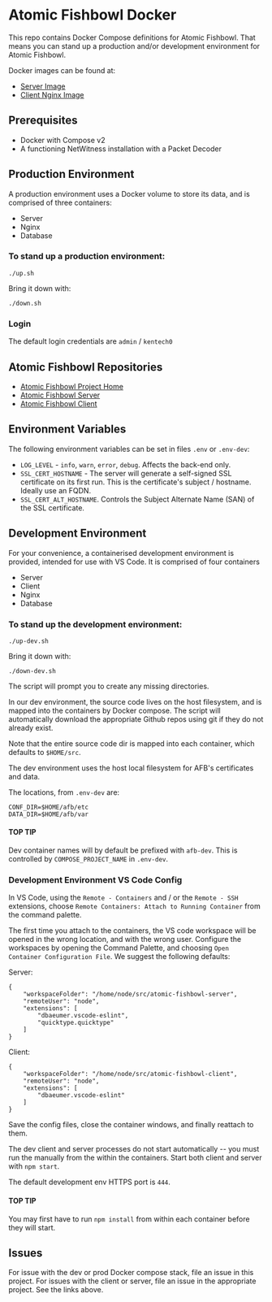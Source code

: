 # Atomic Fishbowl Docker

This repo contains Docker Compose definitions for Atomic Fishbowl.  That means you can stand up a production and/or development environment for Atomic Fishbowl.

Docker images can be found at:

* [Server Image](https://hub.docker.com/repository/docker/kensingtontech/atomic-fishbowl-server)
* [Client Nginx Image](https://hub.docker.com/repository/docker/kensingtontech/atomic-fishbowl-nginx)

## Prerequisites

* Docker with Compose v2
* A functioning NetWitness installation with a Packet Decoder

## Production Environment

A production environment uses a Docker volume to store its data, and is comprised of three containers:

* Server
* Nginx
* Database

### To stand up a production environment:
```
./up.sh
```

Bring it down with:
```
./down.sh
```

### Login
The default login credentials are `admin` / `kentech0`


## Atomic Fishbowl Repositories
* [Atomic Fishbowl Project Home](https://github.com/KensingtonTech/atomic-fishbowl)
* [Atomic Fishbowl Server](https://github.com/KensingtonTech/atomic-fishbowl-server)
* [Atomic Fishbowl Client](https://github.com/KensingtonTech/atomic-fishbowl-client)

## Environment Variables
The following environment variables can be set in files `.env` or `.env-dev`:
* `LOG_LEVEL` - `info`, `warn`, `error`, `debug`.  Affects the back-end only.
* `SSL_CERT_HOSTNAME` - The server will generate a self-signed SSL certificate on its first run.  This is the certificate's subject / hostname.  Ideally use an FQDN.
* `SSL_CERT_ALT_HOSTNAME`.  Controls the Subject Alternate Name (SAN) of the SSL certificate.


## Development Environment

For your convenience, a containerised development environment is provided, intended for use with VS Code.  It is comprised of four containers

* Server
* Client
* Nginx
* Database

### To stand up the development environment:
```
./up-dev.sh
```

Bring it down with:
```
./down-dev.sh
```

The script will prompt you to create any missing directories.

In our dev environment, the source code lives on the host filesystem, and is mapped into the containers by Docker compose.  The script will automatically download the appropriate Github repos using git if they do not already exist.

Note that the entire source code dir is mapped into each container, which defaults to `$HOME/src`.

The dev environment uses the host local filesystem for AFB's certificates and data.

The locations, from `.env-dev` are:
```
CONF_DIR=$HOME/afb/etc
DATA_DIR=$HOME/afb/var
```

#### TOP TIP
Dev container names will by default be prefixed with `afb-dev`.  This is controlled by `COMPOSE_PROJECT_NAME` in `.env-dev`.

### Development Environment VS Code Config

In VS Code, using the `Remote - Containers` and / or the `Remote - SSH` extensions, choose `Remote Containers: Attach to Running Container` from the command palette.

The first time you attach to the containers, the VS code workspace will be opened in the wrong location, and with the wrong user.  Configure the workspaces by opening the Command Palette, and choosing `Open Container Configuration File`.  We suggest the following defaults:

Server:
```
{
	"workspaceFolder": "/home/node/src/atomic-fishbowl-server",
	"remoteUser": "node",
	"extensions": [
		"dbaeumer.vscode-eslint",
		"quicktype.quicktype"
	]
}
```

Client:
```
{
	"workspaceFolder": "/home/node/src/atomic-fishbowl-client",
	"remoteUser": "node",
	"extensions": [
		"dbaeumer.vscode-eslint"
	]
}
```

Save the config files, close the container windows, and finally reattach to them.

The dev client and server processes do not start automatically -- you must run the manually from the within the containers.  Start both client and server with `npm start`.

The default development env HTTPS port is `444`.

#### TOP TIP
You may first have to run `npm install` from within each container before they will start.

## Issues
For issue with the dev or prod Docker compose stack, file an issue in this project.  For issues with the client or server, file an issue in the appropriate project.  See the links above.